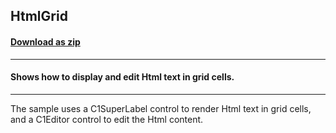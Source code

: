 ## HtmlGrid
#### [Download as zip](https://minhaskamal.github.io/DownGit/#/home?url=https://github.com/GrapeCity/ComponentOne-WinForms-Samples/tree/master/NetFramework\FlexGrid\CS\HtmlGrid)
____
#### Shows how to display and edit Html text in grid cells.
____
The sample uses a C1SuperLabel control to render Html text in grid cells, and a C1Editor control to edit the Html content. 